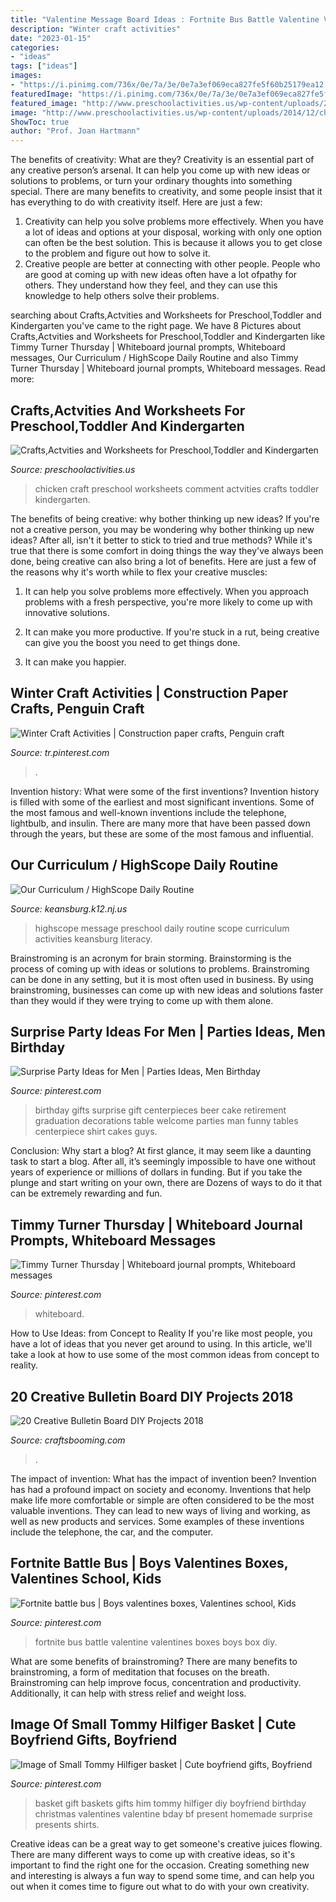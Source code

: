 ```yaml
---
title: "Valentine Message Board Ideas : Fortnite Bus Battle Valentine Valentines Boxes Boys Box Diy"
description: "Winter craft activities"
date: "2023-01-15"
categories:
- "ideas"
tags: ["ideas"]
images:
- "https://i.pinimg.com/736x/0e/7a/3e/0e7a3ef069eca827fe5f60b25179ea12.jpg"
featuredImage: "https://i.pinimg.com/736x/0e/7a/3e/0e7a3ef069eca827fe5f60b25179ea12.jpg"
featured_image: "http://www.preschoolactivities.us/wp-content/uploads/2014/12/chicken-craft1.jpg"
image: "http://www.preschoolactivities.us/wp-content/uploads/2014/12/chicken-craft1.jpg"
ShowToc: true
author: "Prof. Joan Hartmann"
---
```



The benefits of creativity: What are they?
Creativity is an essential part of any creative person’s arsenal. It can help you come up with new ideas or solutions to problems, or turn your ordinary thoughts into something special. There are many benefits to creativity, and some people insist that it has everything to do with creativity itself. Here are just a few: 
1) Creativity can help you solve problems more effectively. When you have a lot of ideas and options at your disposal, working with only one option can often be the best solution. This is because it allows you to get close to the problem and figure out how to solve it. 
2) Creative people are better at connecting with other people. People who are good at coming up with new ideas often have a lot ofpathy for others. They understand how they feel, and they can use this knowledge to help others solve their problems.

	

		
searching about Crafts,Actvities and Worksheets for Preschool,Toddler and Kindergarten you've came to the right page. We have 8 Pictures about Crafts,Actvities and Worksheets for Preschool,Toddler and Kindergarten like Timmy Turner Thursday | Whiteboard journal prompts, Whiteboard messages, Our Curriculum / HighScope Daily Routine and also Timmy Turner Thursday | Whiteboard journal prompts, Whiteboard messages. Read more:
		
    
## Crafts,Actvities And Worksheets For Preschool,Toddler And Kindergarten

<img loading=lazy src="http://www.preschoolactivities.us/wp-content/uploads/2014/12/chicken-craft1.jpg" onerror="this.onerror=null;this.src='https://tse2.mm.bing.net/th?id=OIP.QXz_4eZJ-Iy1q3RhQd1nPQHaJ4&amp;pid=15.1';" alt="Crafts,Actvities and Worksheets for Preschool,Toddler and Kindergarten">

_Source: preschoolactivities.us_

>chicken craft preschool worksheets comment actvities crafts toddler kindergarten. 

	

The benefits of being creative: why bother thinking up new ideas?
If you're not a creative person, you may be wondering why bother thinking up new ideas? After all, isn't it better to stick to tried and true methods? While it's true that there is some comfort in doing things the way they've always been done, being creative can also bring a lot of benefits. Here are just a few of the reasons why it's worth while to flex your creative muscles:
1. It can help you solve problems more effectively. When you approach problems with a fresh perspective, you're more likely to come up with innovative solutions.

2. It can make you more productive. If you're stuck in a rut, being creative can give you the boost you need to get things done.

3. It can make you happier.

    
## Winter Craft Activities | Construction Paper Crafts, Penguin Craft

<img loading=lazy src="https://i.pinimg.com/736x/49/7c/fe/497cfe2838d1bfbe311d398073b1ee73--paper-hearts-penguin-craft.jpg" onerror="this.onerror=null;this.src='https://tse3.mm.bing.net/th?id=OIP.xo_oWeH6Ly79JufJn5HQYQHaKd&amp;pid=15.1';" alt="Winter Craft Activities | Construction paper crafts, Penguin craft">

_Source: tr.pinterest.com_

>. 

	

Invention history: What were some of the first inventions?
Invention history is filled with some of the earliest and most significant inventions. Some of the most famous and well-known inventions include the telephone, lightbulb, and insulin. There are many more that have been passed down through the years, but these are some of the most famous and influential.

    
## Our Curriculum / HighScope Daily Routine

<img loading=lazy src="http://www.keansburg.k12.nj.us/cms/lib/NJ01001933/Centricity/Domain/1045/IMG_8137.jpg" onerror="this.onerror=null;this.src='https://tse4.mm.bing.net/th?id=OIP.kIBjwbcYyDIrC08pk9wYugHaJ4&amp;pid=15.1';" alt="Our Curriculum / HighScope Daily Routine">

_Source: keansburg.k12.nj.us_

>highscope message preschool daily routine scope curriculum activities keansburg literacy. 

	

Brainstroming is an acronym for brain storming. Brainstorming is the process of coming up with ideas or solutions to problems. Brainstroming can be done in any setting, but it is most often used in business. By using brainstroming, businesses can come up with new ideas and solutions faster than they would if they were trying to come up with them alone.

    
## Surprise Party Ideas For Men | Parties Ideas, Men Birthday

<img loading=lazy src="https://i.pinimg.com/736x/03/a0/32/03a032a40a82d25da24b37d51e2a6355--gifts-for-men-birthday-gift-for-men.jpg" onerror="this.onerror=null;this.src='https://tse4.mm.bing.net/th?id=OIP._jC-fdFxw0gZAYUj0DN1PAHaJ6&amp;pid=15.1';" alt="Surprise Party Ideas for Men | Parties Ideas, Men Birthday">

_Source: pinterest.com_

>birthday gifts surprise gift centerpieces beer cake retirement graduation decorations table welcome parties man funny tables centerpiece shirt cakes guys. 

	

Conclusion: Why start a blog?
At first glance, it may seem like a daunting task to start a blog. After all, it’s seemingly impossible to have one without years of experience or millions of dollars in funding. But if you take the plunge and start writing on your own, there are Dozens of ways to do it that can be extremely rewarding and fun.

    
## Timmy Turner Thursday | Whiteboard Journal Prompts, Whiteboard Messages

<img loading=lazy src="https://i.pinimg.com/736x/0e/7a/3e/0e7a3ef069eca827fe5f60b25179ea12.jpg" onerror="this.onerror=null;this.src='https://tse4.mm.bing.net/th?id=OIP.0HFaU7oiMh-RLafnBhj2XQHaOs&amp;pid=15.1';" alt="Timmy Turner Thursday | Whiteboard journal prompts, Whiteboard messages">

_Source: pinterest.com_

>whiteboard. 

	

How to Use Ideas: from Concept to Reality
If you're like most people, you have a lot of ideas that you never get around to using. In this article, we'll take a look at how to use some of the most common ideas from concept to reality.

    
## 20 Creative Bulletin Board DIY Projects 2018

<img loading=lazy src="https://craftsbooming.com/wp-content/uploads/2017/07/bulletin-board-diy/9-bulletin-board-diy-projects.jpg" onerror="this.onerror=null;this.src='https://tse3.mm.bing.net/th?id=OIP.yGNYsrFetpjsn7Qm3qgRGAHaMT&amp;pid=15.1';" alt="20 Creative Bulletin Board DIY Projects 2018">

_Source: craftsbooming.com_

>. 

	

The impact of invention: What has the impact of invention been?
Invention has had a profound impact on society and economy. Inventions that help make life more comfortable or simple are often considered to be the most valuable inventions. They can lead to new ways of living and working, as well as new products and services. Some examples of these inventions include the telephone, the car, and the computer.

    
## Fortnite Battle Bus | Boys Valentines Boxes, Valentines School, Kids

<img loading=lazy src="https://i.pinimg.com/736x/a2/74/33/a27433a7548a776f44b70e6a42333c36.jpg" onerror="this.onerror=null;this.src='https://tse2.mm.bing.net/th?id=OIP.36U9XAju-U8WzcJIG8B-AwHaJ3&amp;pid=15.1';" alt="Fortnite battle bus | Boys valentines boxes, Valentines school, Kids">

_Source: pinterest.com_

>fortnite bus battle valentine valentines boxes boys box diy. 

	

What are some benefits of brainstroming?
There are many benefits to brainstroming, a form of meditation that focuses on the breath. Brainstroming can help improve focus, concentration and productivity. Additionally, it can help with stress relief and weight loss.

    
## Image Of Small Tommy Hilfiger Basket | Cute Boyfriend Gifts, Boyfriend

<img loading=lazy src="https://i.pinimg.com/736x/e3/2a/e7/e32ae7ba621285cdca99238995f53bba.jpg" onerror="this.onerror=null;this.src='https://tse2.mm.bing.net/th?id=OIP.-frcD71yIfGmX59FbvLlAQHaJ3&amp;pid=15.1';" alt="Image of Small Tommy Hilfiger basket | Cute boyfriend gifts, Boyfriend">

_Source: pinterest.com_

>basket gift baskets gifts him tommy hilfiger diy boyfriend birthday christmas valentines valentine bday bf present homemade surprise presents shirts. 

	

Creative ideas can be a great way to get someone's creative juices flowing. There are many different ways to come up with creative ideas, so it's important to find the right one for the occasion. Creating something new and interesting is always a fun way to spend some time, and can help you out when it comes time to figure out what to do with your own creativity.


